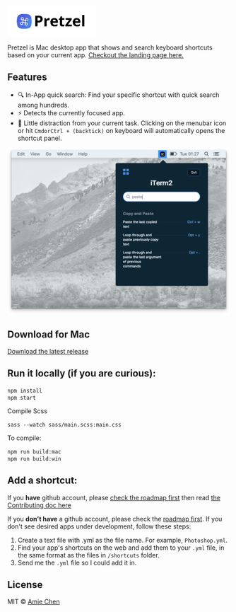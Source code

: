 <p align="left">
  <a href="https://www.amie-chen.com/pretzel/" target="_blank">
    <img alt="Parcel" src="./screenshot/logo.png" width="200">
  </a>
</p>

Pretzel is Mac desktop app that shows and search keyboard shortcuts based on your current app. [Checkout the landing page here.](https://www.amie-chen.com/pretzel)

## Features

* 🔍 In-App quick search: Find your specific shortcut with quick search among hundreds.
* ⚡ Detects the currently focused app.
* 🐠 Little distraction from your current task. Clicking on the menubar icon or hit `CmdorCtrl + (backtick)` on keyboard will automatically opens the shortcut panel.

![app-screen-shot](./screenshot/app-screen.png)

## Download for Mac

[Download the latest release](https://github.com/amiechen/pretzel/releases)

## Run it locally (if you are curious):

```
npm install
npm start
```

Compile Scss

```
sass --watch sass/main.scss:main.css
```

To compile:

```
npm run build:mac
npm run build:win
```

## Add a shortcut:

If you **have** github account, please [check the roadmap first](https://github.com/amiechen/pretzel/projects/1?add_cards_query=is%3Aopen) then read [the Contributing doc here](./docs/CONTRIBUTING.md)

If you **don't have** a github account, please check the [roadmap first](https://github.com/amiechen/pretzel/projects/1?add_cards_query=is%3Aopen). If you don't see desired apps under development, follow these steps:

1.  Create a text file with <your-app-name>.yml as the file name. For example, `Photoshop.yml`.
2.  Find your app's shortcuts on the web and add them to your `.yml` file, in the same format as the files in `/shortcuts` folder.
3.  Send me the `.yml` file so I could add it in.

## License

MIT © [Amie Chen](https://amie-chen.com)
